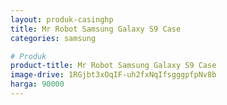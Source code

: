 ```yaml
---
layout: produk-casinghp
title: Mr Robot Samsung Galaxy S9 Case
categories: samsung

# Produk
product-title: Mr Robot Samsung Galaxy S9 Case
image-drive: 1RGjbt3xOqIF-uh2fxNqIfsgggpfpNv8b
harga: 90000
---
```

